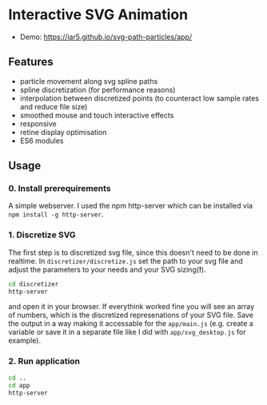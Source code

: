 # Interactive SVG Animation

- Demo: https://iar5.github.io/svg-path-particles/app/

## Features
 - particle movement along svg spline paths
 - spline discretization (for performance reasons)
 - interpolation between discretized points (to counteract low sample rates and reduce file size)
 - smoothed mouse and touch interactive effects
 - responsive
 - retine display optimisation
 - ES6 modules


## Usage

### 0. Install prerequirements

A simple webserver. I used the npm http-server which can be installed via `npm install -g http-server`.


### 1. Discretize SVG

The first step is to discretized svg file, since this doesn't need to be done in realtime.
In `discretizer/discretize.js` set the path to your svg file and adjust the parameters to your needs and your SVG sizing(**!**).

``` bash
cd discretizer
http-server
```

and open it in your browser. If everythink worked fine you will see an array of numbers, which is the discretized represenations of your SVG file. Save the output in a way making it accessable for the `app/main.js` (e.g. create a variable or save it in a separate file like I did with `app/svg_desktop.js` for example).

### 2. Run application

``` bash
cd ..
cd app
http-server
```
